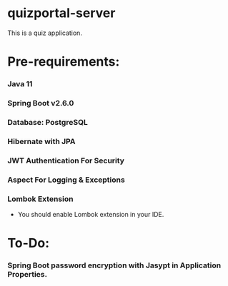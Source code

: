 # quizportal-server
This is a quiz application.

# Pre-requirements:

### Java 11
### Spring Boot v2.6.0
### Database: PostgreSQL
### Hibernate with JPA
### JWT Authentication For Security
### Aspect For Logging & Exceptions
### Lombok Extension

- You should enable Lombok extension in your IDE.

# To-Do:
### Spring Boot password encryption with Jasypt in Application Properties.
